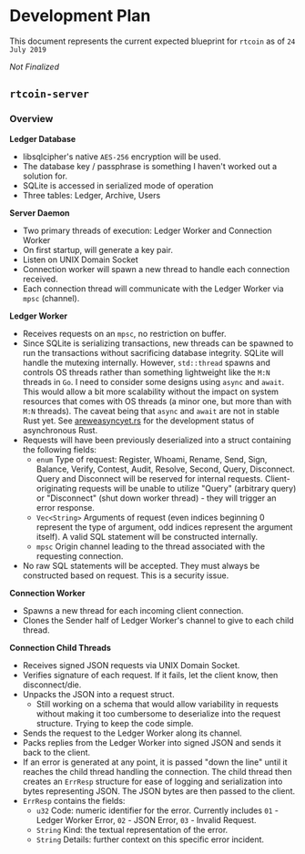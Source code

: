 # Development Plan

This document represents the current expected blueprint
for `rtcoin` as of `24 July 2019`

*Not Finalized*

## `rtcoin-server`

### Overview

**Ledger Database**
* libsqlcipher's native `AES-256` encryption will be used.
* The database key / passphrase is something I haven't worked out a solution for.
* SQLite is accessed in serialized mode of operation
* Three tables: Ledger, Archive, Users

**Server Daemon**
* Two primary threads of execution: Ledger Worker and Connection Worker
* On first startup, will generate a key pair.
* Listen on UNIX Domain Socket
* Connection worker will spawn a new thread to handle each connection received.
* Each connection thread will communicate with the Ledger Worker via `mpsc` (channel).

**Ledger Worker**
* Receives requests on an `mpsc`, no restriction on buffer.
* Since SQLite is serializing transactions, new threads can be spawned to run the transactions without sacrificing database integrity. SQLite will handle the mutexing internally. However, `std::thread` spawns and controls OS threads rather than something lightweight like the `M:N` threads in `Go`. I need to consider some designs using `async` and `await`. This would allow a bit more scalability without the impact on system resources that comes with OS threads (a minor one, but more than with `M:N` threads). The caveat being that `async` and `await` are not in stable Rust yet. See [areweasyncyet.rs](https://areweasyncyet.rs) for the development status of asynchronous Rust.
* Requests will have been previously deserialized into a struct containing the following fields:
    * `enum` Type of request: Register, Whoami, Rename, Send, Sign, Balance, Verify, Contest, Audit, Resolve, Second, Query, Disconnect. Query and Disconnect will be reserved for internal requests. Client-originating requests will be unable to utilize "Query" (arbitrary query) or "Disconnect" (shut down worker thread) - they will trigger an error response.
    * `Vec<String>` Arguments of request (even indices beginning 0 represent the type of argument, odd indices represent the argument itself). A valid SQL statement will be constructed internally.
    * `mpsc` Origin channel leading to the thread associated with the requesting connection.
* No raw SQL statements will be accepted. They must always be constructed based on request. This is a security issue.

**Connection Worker**
* Spawns a new thread for each incoming client connection.
* Clones the Sender half of Ledger Worker's channel to give to each child thread.

**Connection Child Threads**
* Receives signed JSON requests via UNIX Domain Socket.
* Verifies signature of each request. If it fails, let the client know, then disconnect/die.
* Unpacks the JSON into a request struct.
    * Still working on a schema that would allow variability in requests without making it too cumbersome to deserialize into the request structure. Trying to keep the code simple.
* Sends the request to the Ledger Worker along its channel.
* Packs replies from the Ledger Worker into signed JSON and sends it back to the client.
* If an error is generated at any point, it is passed "down the line" until it reaches the child thread handling the connection. The child thread then creates an `ErrResp` structure for ease of logging and serialization into bytes representing JSON. The JSON bytes are then passed to the client.
* `ErrResp` contains the fields:
    * `u32` Code: numeric identifier for the error. Currently includes `01` - Ledger Worker Error, `02` - JSON Error, `03` - Invalid Request.
    * `String` Kind: the textual representation of the error.
    * `String` Details: further context on this specific error incident.
